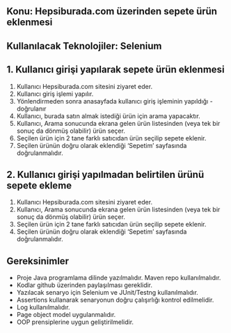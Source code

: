 ## Konu: Hepsiburada.com üzerinden sepete ürün eklenmesi

## Kullanılacak Teknolojiler: Selenium

## 1. Kullanıcı girişi yapılarak sepete ürün eklenmesi
1. Kullanıcı Hepsiburada.com sitesini ziyaret eder.
2. Kullanıcı giriş işlemi yapılır.
3. Yönlendirmeden sonra anasayfada kullanıcı giriş işleminin yapıldığı - doğrulanır
4. Kullanıcı, burada satın almak istediği ürün için arama yapacaktır.
5. Kullanıcı, Arama sonucunda ekrana gelen ürün listesinden (veya tek bir sonuç da dönmüş olabilir) ürün seçer.
6. Seçilen ürün için 2 tane farklı satıcıdan ürün seçilip sepete eklenir.
7. Seçilen ürünün doğru olarak eklendiği ‘Sepetim’ sayfasında doğrulanmalıdır.

## 2. Kullanıcı girişi yapılmadan belirtilen ürünü sepete ekleme
1. Kullanıcı Hepsiburada.com sitesini ziyaret eder.
2. Kullanıcı, Arama sonucunda ekrana gelen ürün listesinden (veya tek bir sonuç da dönmüş olabilir) ürün seçer.
3. Seçilen ürün için 2 tane farklı satıcıdan ürün seçilip sepete eklenir.
4. Seçilen ürünün doğru olarak eklendiği ‘Sepetim’ sayfasında doğrulanmalıdır.

## Gereksinimler 
- Proje Java programlama dilinde yazılmalıdır. Maven repo kullanılmalıdır.
- Kodlar github üzerinden paylaşılması gereklidir. 
- Yazılacak senaryo için Selenium ve JUnit/Testng kullanılmalıdır. 
- Assertions kullanarak senaryonun doğru çalışırlığı kontrol edilmelidir.
- Log kullanılmalıdır.
- Page object model uygulanmalıdır.
- OOP prensiplerine uygun geliştirilmelidir.
